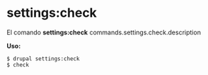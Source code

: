 # settings:check
El comando **settings:check** commands.settings.check.description

**Uso:**
```
$ drupal settings:check 
$ check  
```
